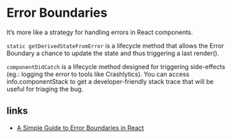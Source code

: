 # Error Boundaries

It’s more like a strategy for handling errors in React components.

`static getDerivedStateFromError` is a lifecycle method that allows the Error Boundary a chance to update the state and thus triggering a last render().

`componentDidCatch` is a lifecycle method designed for triggering side-effects (eg.: logging the error to tools like Crashlytics). You can access info.componentStack to get a developer-friendly stack trace that will be useful for triaging the bug.

## links

- [A Simple Guide to Error Boundaries in React](https://alligator.io/react/error-boundaries/)

